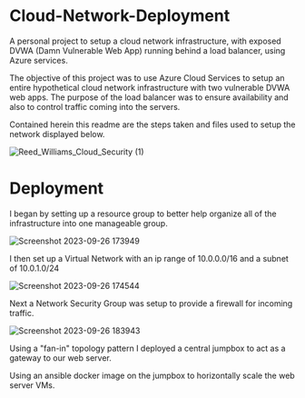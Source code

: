 # Cloud-Network-Deployment
A personal project to setup a cloud network infrastructure, with exposed DVWA (Damn Vulnerable Web App) running behind a load balancer, using Azure services.

The objective of this project was to use Azure Cloud Services to setup an entire hypothetical cloud network infrastructure with two vulnerable DVWA web apps. The purpose of the load balancer was to ensure availability and also to control traffic coming into the servers.

Contained herein this readme are the steps taken and files used to setup the network displayed below.

![Reed_Williams_Cloud_Security (1)](https://github.com/rwilliams1026/Cloud-Network-Deployment/assets/123021812/7a2b5a5a-7152-4cfd-bd44-881da4b182fd)

# Deployment
I began by setting up a resource group to better help organize all of the infrastructure into one manageable group.

![Screenshot 2023-09-26 173949](https://github.com/rwilliams1026/Cloud-Network-Deployment/assets/123021812/78cb5ca4-98a7-44b0-9901-341af9382292)

I then set up a Virtual Network with an ip range of 10.0.0.0/16 and a subnet of 10.0.1.0/24

![Screenshot 2023-09-26 174544](https://github.com/rwilliams1026/Cloud-Network-Deployment/assets/123021812/3a8e085d-d762-45b9-a807-f2ec51e7f3bb)

Next a Network Security Group was setup to provide a firewall for incoming traffic.

![Screenshot 2023-09-26 183943](https://github.com/rwilliams1026/Cloud-Network-Deployment/assets/123021812/9ad2f54c-66d9-455c-966d-868fde7a4743)

Using a "fan-in" topology pattern I deployed a central jumpbox to act as a gateway to our web server.

Using an ansible docker image on the jumpbox to horizontally scale the web server VMs.
